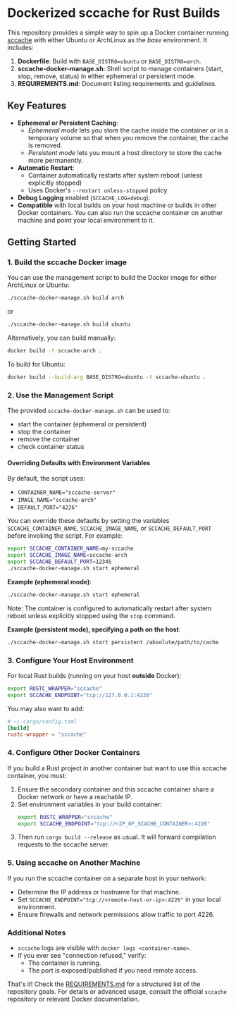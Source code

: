 # Dockerized sccache for Rust Builds

This repository provides a simple way to spin up a Docker container running 
[sccache](https://github.com/mozilla/sccache) with either Ubuntu or ArchLinux 
as the *base* environment. It includes:

1. **Dockerfile**: Build with `BASE_DISTRO=ubuntu` or `BASE_DISTRO=arch`.
2. **sccache-docker-manage.sh**: Shell script to manage containers 
   (start, stop, remove, status) in either ephemeral or persistent mode.
3. **REQUIREMENTS.md**: Document listing requirements and guidelines.

## Key Features

- **Ephemeral or Persistent Caching**: 
  - *Ephemeral mode* lets you store the cache inside the container or in a 
    temporary volume so that when you remove the container, the cache is removed.
  - *Persistent mode* lets you mount a host directory to store the cache more 
    permanently.
- **Automatic Restart**: 
  - Container automatically restarts after system reboot (unless explicitly stopped)
  - Uses Docker's `--restart unless-stopped` policy
- **Debug Logging** enabled (`SCCACHE_LOG=debug`).
- **Compatible** with local builds on your host machine or builds in other 
  Docker containers. You can also run the sccache container on another machine 
  and point your local environment to it.

## Getting Started

### 1. Build the sccache Docker image

You can use the management script to build the Docker image for either ArchLinux or Ubuntu:

```bash
./sccache-docker-manage.sh build arch
```

or

```bash
./sccache-docker-manage.sh build ubuntu
```

Alternatively, you can build manually:
```bash
docker build -t sccache-arch .
```

To build for Ubuntu:
```bash
docker build --build-arg BASE_DISTRO=ubuntu -t sccache-ubuntu .
```

### 2. Use the Management Script

The provided `sccache-docker-manage.sh` can be used to:
- start the container (ephemeral or persistent)
- stop the container
- remove the container
- check container status

#### Overriding Defaults with Environment Variables

By default, the script uses:
- `CONTAINER_NAME="sccache-server"`
- `IMAGE_NAME="sccache-arch"`
- `DEFAULT_PORT="4226"`

You can override these defaults by setting the variables `SCCACHE_CONTAINER_NAME`, 
`SCCACHE_IMAGE_NAME`, or `SCCACHE_DEFAULT_PORT` before invoking the script. 
For example:

```bash
export SCCACHE_CONTAINER_NAME=my-sccache
export SCCACHE_IMAGE_NAME=sccache-arch
export SCCACHE_DEFAULT_PORT=12345
./sccache-docker-manage.sh start ephemeral
```

**Example (ephemeral mode)**:
```bash
./sccache-docker-manage.sh start ephemeral
```
Note: The container is configured to automatically restart after system reboot 
unless explicitly stopped using the `stop` command.

**Example (persistent mode), specifying a path on the host**:
```bash
./sccache-docker-manage.sh start persistent /absolute/path/to/cache
```

### 3. Configure Your Host Environment

For local Rust builds (running on your host **outside** Docker):
```bash
export RUSTC_WRAPPER="sccache"
export SCCACHE_ENDPOINT="tcp://127.0.0.1:4226"
```

You may also want to add:
```toml
# ~/.cargo/config.toml
[build]
rustc-wrapper = "sccache"
```

### 4. Configure Other Docker Containers

If you build a Rust project in another container but want to use this sccache 
container, you must:
1. Ensure the secondary container and this sccache container share a 
   Docker network or have a reachable IP.
2. Set environment variables in your build container:
   ```bash
   export RUSTC_WRAPPER="sccache"
   export SCCACHE_ENDPOINT="tcp://<IP_OF_SCACHE_CONTAINER>:4226"
   ```
3. Then run `cargo build --release` as usual. It will forward compilation 
   requests to the sccache server.

### 5. Using sccache on Another Machine

If you run the sccache container on a separate host in your network:
- Determine the IP address or hostname for that machine.
- Set `SCCACHE_ENDPOINT="tcp://<remote-host-or-ip>:4226"` in your local environment.
- Ensure firewalls and network permissions allow traffic to port 4226.

### Additional Notes

- `sccache` logs are visible with `docker logs <container-name>`.
- If you ever see "connection refused," verify:
  - The container is running.
  - The port is exposed/published if you need remote access.

That's it! Check the [REQUIREMENTS.md](REQUIREMENTS.md) for a structured list 
of the repository goals. For details or advanced usage, consult the official 
`sccache` repository or relevant Docker documentation.
